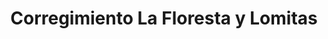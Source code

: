 ---
title: Corregimiento La Floresta y Lomitas
nombre_comunidad: Corregimiento La Floresta y Lomitas
municipio: Pradera
departamento: Valle del Cauca
descripcion: >-
  Ubicados en zona rural de Pradera - Valle del Cauca, a 11km de la cabecera
  municipal, son comunidades campesinas con 80 familias aproximadamente. 
  Desarrollan prácticas agropecuarias como ganadería de ceba, cultivos
  transitorios y frutales (frijol, yuca, cilantro, ají dulce, habichuela,
  tomate, banano, aguacate, zapote y naranjas), realizan procesos de
  comercialización directa en el Municipio de Pradera.
num_personas: 270
num_familias: 80
min_distancia_casco_urbano: 15
km_distancia_casco_urbano: 10
vias_acceso: >-
  A 10 km de la cabecera municipal, 15 minutos vía principal de acceso
  pavimentada en buen estado, vías terciarias en regular estado por la zona
  conocida como Lucitania.
infraestructura_comunitaria:
  - >-
    * Sede de la escuela primaria que está proyectada para como Casa cultural y
    Comunitaria  para el corregimiento.

    * Capilla iglesia católica

    * Cancha de fútbol

    * Institución Educativa Antonio Nariño
  - |2-
     Sede Francisco Antonio Zea
    * Sede Junta de Acción Comunal
notas_infraestructura_comunitaria: null
liderazgo_comunidad:
  - >-
    Juntas de acción Comunal activas. Participación activa en el Consejo
    Municipal de Desarrollo Rural. Organizaciones de base como Agrosima
  - ' Asopiernechucha'
  - ' Asociación de Campesinos Unidos por un Buen Futuro - ACUBF y Asomujelo.'
inclusion_diversidad_genero: >-
  Comunidad que se reconoce como población campesina. Mujeres organizadas y con
  liderazgos representativos en la zona. Se observa población en condición de
  discapacidad principalmente cognitiva.
comentarios_conectividad: Internet satelital
punto_SOLE: |-
  Colegio abandonado que usa la JAC para reuniones
  IE Antonio Nariño (Sede Primaria)
comentarios_punto_SOLE:
  - >-
    https://padlet.com/comunidadlaflorestavyc/sole-la-floresta-y-lomitas-rf4asnn778840rvq
ppales_actividades_economicas_vocacion_productiva:
  - Agropecuaria
  - ' ganadería de ceba'
  - ' cultivos transitorios y frutales (frijol'
  - ' yuca'
  - ' cilantro'
  - ' ají dulce'
  - ' habichuela'
  - ' tomate'
  - ' banano'
  - ' aguacate'
  - ' zapote y naranjas)'
  - ' Realizan procesos de comercialización directa en el Municipio de Pradera. '
comentarios_ppales_actividades_economicas_vocacion_productiva: null
comunidad_sostenible_uso_suelo: >-
  En la zona hay extensos cultivos de caña de azúcar, elemento que es percibido
  por la comunidad, como generador de impactos negativos
org_con_proyeccion: []
servicios_publicos_comunidades_focalizadas:
  - |-
    Acueducto: AcuaValle
    Energía Eléctrica
    No cuenta con alcantarillado
comunidades_focalizadas_educacion_infraestructura_educativa:
  - Institución Educativa Antonio Nariño
  - >2-
     Sede Francisco Antonio Zea en Lomitas.
    los NNA y jóvenes de La Floresta se trasladan a Lomitas y a Pradera para
    estudiar.
comunidades_focalizadas_practicas_organizativas: []
conectividad_minima: Bueno
iniciativas_priorizadas:
  - |-
    Asopiernechucha: 24 asociados
    Agrosima: 19 Asociados"
org_focalizada: []
riesgo: null
otros_programas_USAID: []
alianzas_colaboradores: []
posibilidad_iniciativas_conjuntas_aliados_2: []
actividades_ocio:
  - |-
    "Fiesta del Campesino.
    Semana Santa
    Fiesta de San Pedro y San Pablo
    Cuadrangulares de fútbol (mixto
  - ' hombres'
  - ' mujeres'
  - |2
     Solteros y casados)
medios_comunicacion_narrativas_locales:
  - >-
    Proceso de jóvenes que hacen cine al aire libre “hagamos cine”  como
    estrategia de vinculo y convivencia.
num_visitas_realizadas: null
num_diagnosticos_rurales_participativos_realizados: null
infraestructura_salud_atencion_psicosocial:
  - No tiene puesto de salud. La atención de urgencias
  - ' medicina general y odontología se brinda en la cabecera municipal en el Hospital San Roque.'
notas_infraestructura_salud_atencion_psicosocial: null
num_visitas_predio: null
url: /reportes/corregimiento-la-floresta-y-lomitas
layout: comunidad
download_file: /reportes/corregimiento-la-floresta-y-lomitas.pdf

---